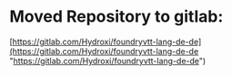 # Moved Repository to gitlab:
[https://gitlab.com/Hydroxi/foundryvtt-lang-de-de](https://gitlab.com/Hydroxi/foundryvtt-lang-de-de "https://gitlab.com/Hydroxi/foundryvtt-lang-de-de")